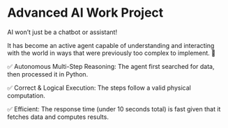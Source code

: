 # Advanced AI Work Project

AI won’t just be a chatbot or assistant!

It has become an active agent capable of understanding and interacting with the world in ways that were previously too complex to implement. 🚀

✅ Autonomous Multi-Step Reasoning: The agent first searched for data, then processed it in Python.

✅ Correct & Logical Execution: The steps follow a valid physical computation.

✅ Efficient: The response time (under 10 seconds total) is fast given that it fetches data and computes results.
